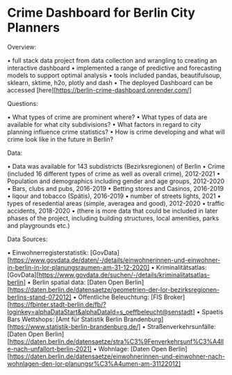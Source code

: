 # Crime Dashboard for Berlin City Planners

Overview:

•	full stack data project from data collection and wrangling to creating an interactive dashboard
•	implemented a range of predictive and forecasting models to support optimal analysis
•	tools included pandas, beautifulsoup, sklearn, sktime, h2o, plotly and dash
• The deployed Dashboard can be accessed [here][https://berlin-crime-dashboard.onrender.com/]

Questions:

• What types of crime are prominent where?
• What types of data are available for what city subdivisions?
• What factors in regard to city planning influence crime statistics?
• How is crime developing and what will crime look like in the future in Berlin?

Data:

• Data was available for 143 subdistricts (Bezirksregionen) of Berlin
• Crime (included 16 different types of crime as well as overall crime), 2012-2021
• Population and demographics including gender and age groups, 2012-2020
• Bars, clubs and pubs, 2016-2019
• Betting stores and Casinos, 2016-2019
• liqour and tobacco (Spätis), 2016-2019
• number of streets lights, 2021
• types of resedential areas (simple, averagea and good), 2012-2020
• traffic accidents, 2018-2020
• (there is more data that could be included in later phases of the project, including building structures, local amenities, parks and playgrounds etc.)

Data Sources:

• Einwohnerregisterstatistik: [GovData][https://www.govdata.de/daten/-/details/einwohnerinnen-und-einwohner-in-berlin-in-lor-planungsraumen-am-31-12-2020]
• Kriminalitätsatlas: [GovData][https://www.govdata.de/suchen/-/details/kriminalitatsatlas-berlin]
• Berlin spatial data: [Daten Open Berlin][https://daten.berlin.de/datensaetze/geometrien-der-lor-bezirksregionen-berlins-stand-072012]
• Öffentliche Beleuchtung: [FIS Broker][https://fbinter.stadt-berlin.de/fb/?loginkey=alphaDataStart&alphaDataId=s_oeffbeleucht@senstadt]
• Spaetis Bars Wettshops: [Amt für Statistik Berlin Brandenburg][https://www.statistik-berlin-brandenburg.de/]
• Straßenverkehrsunfälle: [Daten Open Berlin][https://daten.berlin.de/datensaetze/stra%C3%9Fenverkehrsunf%C3%A4lle-nach-unfallort-berlin-2021]
• Wohnlage: [Daten Open Berlin][https://daten.berlin.de/datensaetze/einwohnerinnen-und-einwohner-nach-wohnlagen-den-lor-planungsr%C3%A4umen-am-31122012]
